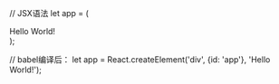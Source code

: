 // JSX语法
let app = (<div id='app'>Hello World!</div>);

// babel编译后：
let app = React.createElement('div', {id: 'app'}, 'Hello World!');